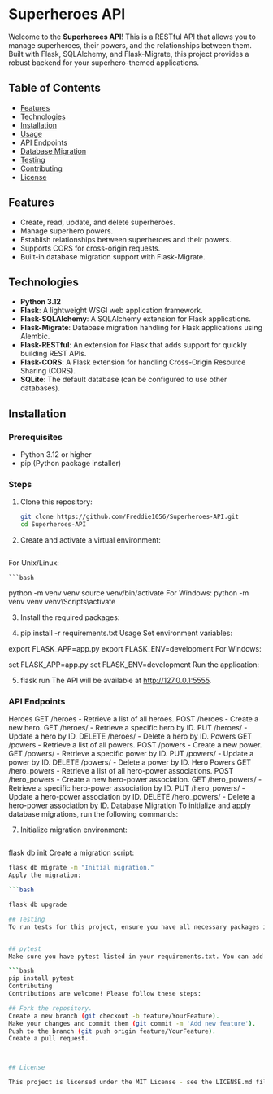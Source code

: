# Superheroes API

Welcome to the **Superheroes API**! This is a RESTful API that allows you to manage superheroes, their powers, and the relationships between them. Built with Flask, SQLAlchemy, and Flask-Migrate, this project provides a robust backend for your superhero-themed applications.

## Table of Contents

- [Features](#features)
- [Technologies](#technologies)
- [Installation](#installation)
- [Usage](#usage)
- [API Endpoints](#api-endpoints)
- [Database Migration](#database-migration)
- [Testing](#testing)
- [Contributing](#contributing)
- [License](#license)

## Features

- Create, read, update, and delete superheroes.
- Manage superhero powers.
- Establish relationships between superheroes and their powers.
- Supports CORS for cross-origin requests.
- Built-in database migration support with Flask-Migrate.

## Technologies

- **Python 3.12**
- **Flask**: A lightweight WSGI web application framework.
- **Flask-SQLAlchemy**: A SQLAlchemy extension for Flask applications.
- **Flask-Migrate**: Database migration handling for Flask applications using Alembic.
- **Flask-RESTful**: An extension for Flask that adds support for quickly building REST APIs.
- **Flask-CORS**: A Flask extension for handling Cross-Origin Resource Sharing (CORS).
- **SQLite**: The default database (can be configured to use other databases).

## Installation

### Prerequisites

- Python 3.12 or higher
- pip (Python package installer)

### Steps

1. Clone this repository:

   ```bash
   git clone https://github.com/Freddie1056/Superheroes-API.git
   cd Superheroes-API

2. Create and activate a virtual environment:
 
   ```bash
 For Unix/Linux:

    ```bash
 python -m venv venv
 source venv/bin/activate
 For Windows:
 python -m venv venv
 venv\Scripts\activate

3. Install the required packages:


4. pip install -r requirements.txt
 Usage
 Set environment variables:


export FLASK_APP=app.py
export FLASK_ENV=development
For Windows:


set FLASK_APP=app.py
set FLASK_ENV=development
Run the application:


5. flask run
The API will be available at http://127.0.0.1:5555.

### API Endpoints
Heroes
GET /heroes - Retrieve a list of all heroes.
POST /heroes - Create a new hero.
GET /heroes/<id> - Retrieve a specific hero by ID.
PUT /heroes/<id> - Update a hero by ID.
DELETE /heroes/<id> - Delete a hero by ID.
Powers
GET /powers - Retrieve a list of all powers.
POST /powers - Create a new power.
GET /powers/<id> - Retrieve a specific power by ID.
PUT /powers/<id> - Update a power by ID.
DELETE /powers/<id> - Delete a power by ID.
Hero Powers
GET /hero_powers - Retrieve a list of all hero-power associations.
POST /hero_powers - Create a new hero-power association.
GET /hero_powers/<id> - Retrieve a specific hero-power association by ID.
PUT /hero_powers/<id> - Update a hero-power association by ID.
DELETE /hero_powers/<id> - Delete a hero-power association by ID.
Database Migration
To initialize and apply database migrations, run the following commands:

7. Initialize migration environment:

    ```bash

 flask db init
 Create a migration script:

   ```bash
flask db migrate -m "Initial migration."
Apply the migration:

   ```bash

flask db upgrade

## Testing
To run tests for this project, ensure you have all necessary packages installed, then execute the following command:


## pytest
Make sure you have pytest listed in your requirements.txt. You can add it by running:

  ```bash
pip install pytest
Contributing
Contributions are welcome! Please follow these steps:

## Fork the repository.
Create a new branch (git checkout -b feature/YourFeature).
Make your changes and commit them (git commit -m 'Add new feature').
Push to the branch (git push origin feature/YourFeature).
Create a pull request.



## License

This project is licensed under the MIT License - see the LICENSE.md file for details.